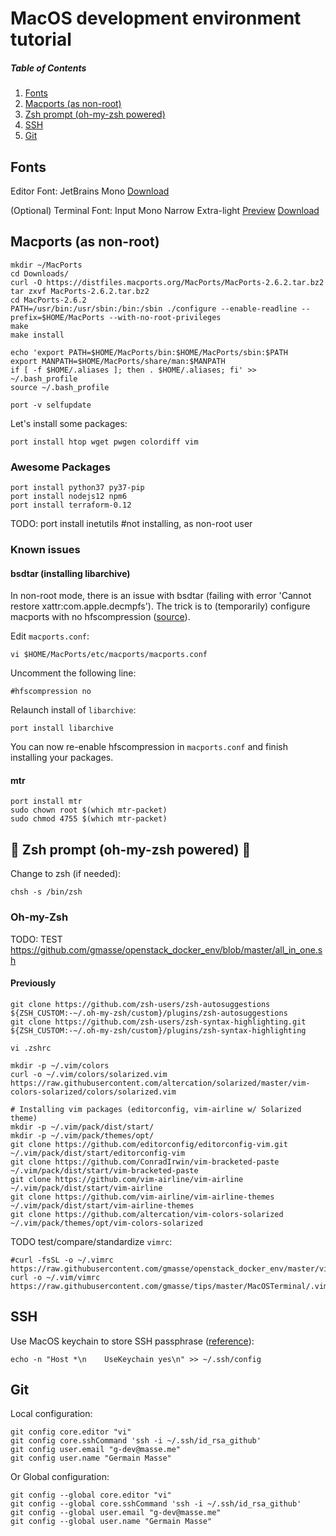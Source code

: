 # MacOS development environment tutorial

##### Table of Contents
1. [Fonts](#fonts)
2. [Macports (as non-root)](#macports-as-non-root)
3. [Zsh prompt (oh-my-zsh powered)](#construction-zsh-prompt-oh-my-zsh-powered-construction)
4. [SSH](#ssh)
5. [Git](#git)

## Fonts
Editor Font: JetBrains Mono [Download](https://www.jetbrains.com/lp/mono/)

(Optional) Terminal Font: Input Mono Narrow Extra-light [Preview](https://input.fontbureau.com/preview/?size=12&language=python&theme=solarized-dark&family=InputMono&width=300&weight=200&line-height=1.2&a=0&g=0&i=0&l=0&zero=slash&asterisk=0&braces=straight&preset=default&customize=please)
[Download](https://input.fontbureau.com/download/index.html?customize&fontSelection=fourStyleFamily&regular=InputMonoNarrow-ExtraLight&italic=InputMonoNarrow-ExtraLightItalic&bold=InputMonoNarrow-Medium&boldItalic=InputMonoNarrow-MediumItalic&a=0&g=0&i=0&l=0&zero=slash&asterisk=0&braces=straight&preset=default&line-height=1.2)

## Macports (as non-root)
```
mkdir ~/MacPorts
cd Downloads/
curl -O https://distfiles.macports.org/MacPorts/MacPorts-2.6.2.tar.bz2
tar zxvf MacPorts-2.6.2.tar.bz2
cd MacPorts-2.6.2
PATH=/usr/bin:/usr/sbin:/bin:/sbin ./configure --enable-readline --prefix=$HOME/MacPorts --with-no-root-privileges
make
make install

echo 'export PATH=$HOME/MacPorts/bin:$HOME/MacPorts/sbin:$PATH
export MANPATH=$HOME/MacPorts/share/man:$MANPATH
if [ -f $HOME/.aliases ]; then . $HOME/.aliases; fi' >> ~/.bash_profile
source ~/.bash_profile

port -v selfupdate
```
Let's install some packages:
```
port install htop wget pwgen colordiff vim
```
### Awesome Packages
```
port install python37 py37-pip
port install nodejs12 npm6
port install terraform-0.12
```
TODO: port install inetutils #not installing, as non-root user  

### Known issues
#### bsdtar (installing libarchive)
In non-root mode, there is an issue with bsdtar (failing with error 'Cannot restore xattr:com.apple.decmpfs').
The trick is to (temporarily) configure macports with no hfscompression ([source](https://trac.macports.org/ticket/56563#comment:29)).

Edit `macports.conf`:
```
vi $HOME/MacPorts/etc/macports/macports.conf
```
Uncomment the following line:
```
#hfscompression no
```
Relaunch install of `libarchive`:
```
port install libarchive
```
You can now re-enable hfscompression in `macports.conf` and finish installing your packages.

#### mtr
```
port install mtr
sudo chown root $(which mtr-packet)
sudo chmod 4755 $(which mtr-packet)
```

## :construction: Zsh prompt (oh-my-zsh powered) :construction:
Change to zsh (if needed):
```
chsh -s /bin/zsh
```

### Oh-my-Zsh
TODO: TEST https://github.com/gmasse/openstack_docker_env/blob/master/all_in_one.sh

#### Previously
```
git clone https://github.com/zsh-users/zsh-autosuggestions ${ZSH_CUSTOM:-~/.oh-my-zsh/custom}/plugins/zsh-autosuggestions
git clone https://github.com/zsh-users/zsh-syntax-highlighting.git ${ZSH_CUSTOM:-~/.oh-my-zsh/custom}/plugins/zsh-syntax-highlighting

vi .zshrc

mkdir -p ~/.vim/colors
curl -o ~/.vim/colors/solarized.vim https://raw.githubusercontent.com/altercation/solarized/master/vim-colors-solarized/colors/solarized.vim

# Installing vim packages (editorconfig, vim-airline w/ Solarized theme)
mkdir -p ~/.vim/pack/dist/start/
mkdir -p ~/.vim/pack/themes/opt/
git clone https://github.com/editorconfig/editorconfig-vim.git ~/.vim/pack/dist/start/editorconfig-vim
git clone https://github.com/ConradIrwin/vim-bracketed-paste ~/.vim/pack/dist/start/vim-bracketed-paste
git clone https://github.com/vim-airline/vim-airline ~/.vim/pack/dist/start/vim-airline
git clone https://github.com/vim-airline/vim-airline-themes ~/.vim/pack/dist/start/vim-airline-themes
git clone https://github.com/altercation/vim-colors-solarized ~/.vim/pack/themes/opt/vim-colors-solarized
```
TODO test/compare/standardize `vimrc`:
```
#curl -fsSL -o ~/.vimrc https://raw.githubusercontent.com/gmasse/openstack_docker_env/master/vimrc
curl -o ~/.vim/vimrc https://raw.githubusercontent.com/gmasse/tips/master/MacOSTerminal/.vimrc
```

## SSH
Use MacOS keychain to store SSH passphrase ([reference](https://apple.stackexchange.com/a/264974)):
```
echo -n "Host *\n    UseKeychain yes\n" >> ~/.ssh/config
```

## Git

Local configuration:
```
git config core.editor "vi"
git config core.sshCommand 'ssh -i ~/.ssh/id_rsa_github'
git config user.email "g-dev@masse.me"
git config user.name "Germain Masse"
```
Or Global configuration:
```
git config --global core.editor "vi"
git config --global core.sshCommand 'ssh -i ~/.ssh/id_rsa_github'
git config --global user.email "g-dev@masse.me"
git config --global user.name "Germain Masse"
```
